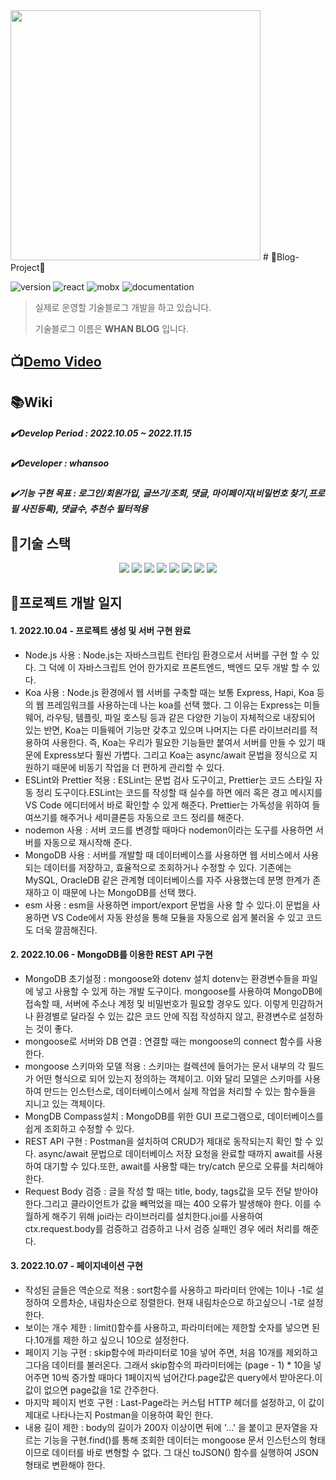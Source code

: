 <img src="https://user-images.githubusercontent.com/98297436/194762961-ae1d98eb-c8c4-4b4e-b535-0c6a325ce8c6.png" width="400" height="400"/>
# 🦄Blog-Project🦄

![version](<https://img.shields.io/badge/version-0.1.0-red>)   ![react](<https://img.shields.io/badge/react-16.13.1-yellow>)   ![mobx](<https://img.shields.io/badge/mobx-5.15.5-blueviolet>)  ![documentation](<https://img.shields.io/badge/documentation-yes-ff69b4>)

> 실제로 운영할 기술블로그 개발을 하고 있습니다.
>
> 기술블로그 이름은 **WHAN BLOG** 입니다.



## 📺[Demo Video](https://www.youtube.com/) 



## 📚Wiki

##### ✔️Develop Period : 2022.10.05 ~ 2022.11.15

##### ✔️Developer : whansoo

##### ✔️기능 구현 목표 : 로그인/회원가입, 글쓰기/조회, 댓글, 마이페이지(비밀번호 찾기,프로필 사진등록), 댓글수, 추천수 필터적용

## 🔨기술 스택
<div align="center">
  <img src="https://img.shields.io/badge/React-61DAFB?style=for-the-badge&logo=React&logoColor=white">
  <img src="https://img.shields.io/badge/Node.js-339933?style=for-the-badge&logo=Node.js&logoColor=white">
  <img src="https://img.shields.io/badge/Heroku-430098?style=for-the-badge&logo=Heroku&logoColor=white">
  <img src="https://img.shields.io/badge/Nodemon-76D04B?style=for-the-badge&logo=Nodemon&logoColor=white">
  <img src="https://img.shields.io/badge/Redux-764ABC?style=for-the-badge&logo=Redux&logoColor=white">
  <img src="https://img.shields.io/badge/Redux-Saga-999999?style=for-the-badge&logo=Redux-Saga&logoColor=white">
  <img src="https://img.shields.io/badge/MongoDB-47A248?style=for-the-badge&logo=MongoDB&logoColor=white">
  <img src="https://img.shields.io/badge/Koa-33333D?style=for-the-badge&logo=Koa&logoColor=white">
</div>

## 📌프로젝트 개발 일지
#### **1. 2022.10.04 - 프로젝트 생성 및 서버 구현 완료**   

- Node.js 사용 : Node.js는 자바스크립트 런타임 환경으로서 서버를 구현 할 수 있다. 그 덕에 이 자바스크립트 언어 한가지로 프론트엔드, 백엔드 모두 개발 할 수 있다.
- Koa 사용 : Node.js 환경에서 웹 서버를 구축할 때는 보통 Express, Hapi, Koa 등의 웹 프레임워크를 사용하는데 나는 koa를 선택 했다. 그 이유는 Express는 미들웨어, 라우팅, 템플릿, 파일 호스팅 등과 같은 다양한 기능이 자체적으로 내장되어 있는 반면, Koa는 미들웨어 기능만 갖추고 있으며 나머지는 다른 라이브러리를 적용하여 사용한다. 즉, Koa는 우리가 필요한 기능들만 붙여서 서버를 만들 수 있기 때문에 Express보다 훨씬 가볍다. 그리고  Koa는 async/await 문법을 정식으로 지원하기 때문에 비동기 작업을 더 편하게 관리할 수 있다.
- ESLint와 Prettier 적용 : ESLint는 문법 검사 도구이고, Prettier는 코드 스타일 자동 정리 도구이다.ESLint는 코드를 작성할 때 실수를 하면 에러 혹은 경고 메시지를 VS Code 에디터에서 바로 확인할 수 있게 해준다. Prettier는 가독성을 위하여 들여쓰기를 해주거나 세미클론등 자동으로 코드 정리를 해준다.
- nodemon 사용 : 서버 코드를 변경할 때마다 nodemon이라는 도구를 사용하면 서버를 자동으로 재시작해 준다.
- MongoDB 사용 : 서버를 개발할 때 데이터베이스를 사용하면 웹 서비스에서 사용되는 데이터를 저장하고, 효율적으로 조회하거나 수정할 수 있다. 기존에는 MySQL, OracleDB 같은 관계형 데이터베이스를 자주 사용했는데 분명 한계가 존재하고 이 때문에 나는 MongoDB를 선택 했다.
- esm 사용 : esm을 사용하면 import/export 문법을 사용 할 수 있다.이 문법을 사용하면 VS Code에서 자동 완성을 통해 모듈을 자동으로 쉽게 불러올 수 있고 코드도 더욱 깔끔해진다. 

#### **2. 2022.10.06 - MongoDB를 이용한 REST API 구현**   

- MongoDB 초기설정 : mongoose와 dotenv 설치 dotenv는 환경변수들을 파일에 넣고 사용할 수 있게 하는 개발 도구이다. mongoose를 사용하여 MongoDB에 접속할 때, 서버에 주소나 계정 및 비밀번호가 필요할 경우도 있다. 이렇게 민감하거나 환경별로 달라질 수 있는 값은 코드 안에 직접 작성하지 않고, 환경변수로 설정하는 것이 좋다.
- mongoose로 서버와 DB 연결 : 연결할 때는 mongoose의 connect 함수를 사용한다.
- mongoose 스키마와 모델 적용 : 스키마는 컬렉션에 들어가는 문서 내부의 각 필드가 어떤 형식으로 되어 있는지 정의하는 객체이고. 이와 달리 모델은 스키마를 사용하여 만드는 인스턴스로, 데이터베이스에서 실제 작업을 처리할 수 있는 함수들을 지니고 있는 객체이다.
- MongDB Compass설치 : MongoDB를 위한 GUI 프로그램으로, 데이터베이스를 쉽게 조회하고 수정할 수 있다.
- REST API 구현 : Postman을 설치하여 CRUD가 제대로 동작되는지 확인 할 수 있다. async/await 문법으로 데이터베이스 저장 요청을 완료할 때까지 await를 사용하여 대기할 수 있다.또한, await를 사용할 때는 try/catch 문으로 오류를 처리해야 한다.
- Request Body 검증 : 글을 작성 할 때는 title, body, tags값을 모두 전달 받아야 한다.그리고 클라이언트가 값을 빼먹었을 때는 400 오류가 발생해야 한다. 이를 수월하게 해주기 위해 joi라는 라이브러리를 설치한다.joi를 사용하여 ctx.request.body를 검증하고 검증하고 나서 검증 실패인 경우 에러 처리를 해준다. 


#### **3. 2022.10.07 - 페이지네이션 구현**  

- 작성된 글들은 역순으로 적용 : sort함수를 사용하고 파라미터 안에는 1이나 -1로 설정하여 오름차순, 내림차순으로 정렬한다. 현재 내림차순으로 하고싶으니 -1로 설정한다.
- 보이는 개수 제한 : limit()함수를 사용하고, 파라미터에는 제한할 숫자를 넣으면 된다.10개를 제한 하고 싶으니 10으로 설정한다.
- 페이지 기능 구현 : skip함수에 파라미터로 10을 넣어 주면, 처음 10개를 제외하고 그다음 데이터를 불러온다. 그래서 skip함수의 파라미터에는 (page - 1) * 10을 넣어주면 10씩 증가할 때마다 1페이지씩 넘어간다.page값은 query에서 받아온다.이 값이 없으면 page값을 1로 간주한다.
- 마지막 페이지 번호 구현 :  Last-Page라는 커스텀 HTTP 헤더를 설정하고, 이 값이 제대로 나타나는지 Postman을 이용하여 확인 한다.
- 내용 길이 제한 : body의 길이가 200자 이상이면 뒤에 '…' 을 붙이고 문자열을 자르는 기능을 구현.find()를 통해 조회한 데이터는 mongoose 문서 인스턴스의 형태이므로 데이터를 바로 변형할 수 없다. 그 대신 toJSON() 함수를 실행하여 JSON 형태로 변환해야 한다.